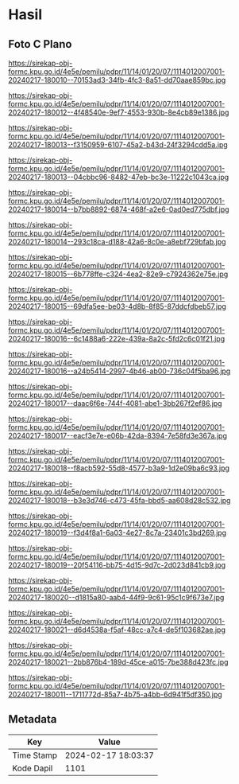 # Hasil

## Foto C Plano

https://sirekap-obj-formc.kpu.go.id/4e5e/pemilu/pdpr/11/14/01/20/07/1114012007001-20240217-180010--70153ad3-34fb-4fc3-8a51-dd70aae859bc.jpg

https://sirekap-obj-formc.kpu.go.id/4e5e/pemilu/pdpr/11/14/01/20/07/1114012007001-20240217-180012--4f48540e-9ef7-4553-930b-8e4cb89e1386.jpg

https://sirekap-obj-formc.kpu.go.id/4e5e/pemilu/pdpr/11/14/01/20/07/1114012007001-20240217-180013--f3150959-6107-45a2-b43d-24f3294cdd5a.jpg

https://sirekap-obj-formc.kpu.go.id/4e5e/pemilu/pdpr/11/14/01/20/07/1114012007001-20240217-180013--04cbbc96-8482-47eb-bc3e-11222c1043ca.jpg

https://sirekap-obj-formc.kpu.go.id/4e5e/pemilu/pdpr/11/14/01/20/07/1114012007001-20240217-180014--b7bb8892-6874-468f-a2e6-0ad0ed775dbf.jpg

https://sirekap-obj-formc.kpu.go.id/4e5e/pemilu/pdpr/11/14/01/20/07/1114012007001-20240217-180014--293c18ca-d188-42a6-8c0e-a8ebf729bfab.jpg

https://sirekap-obj-formc.kpu.go.id/4e5e/pemilu/pdpr/11/14/01/20/07/1114012007001-20240217-180015--6b778ffe-c324-4ea2-82e9-c7924362e75e.jpg

https://sirekap-obj-formc.kpu.go.id/4e5e/pemilu/pdpr/11/14/01/20/07/1114012007001-20240217-180015--69dfa5ee-be03-4d8b-8f85-87ddcfdbeb57.jpg

https://sirekap-obj-formc.kpu.go.id/4e5e/pemilu/pdpr/11/14/01/20/07/1114012007001-20240217-180016--6c1488a6-222e-439a-8a2c-5fd2c6c01f21.jpg

https://sirekap-obj-formc.kpu.go.id/4e5e/pemilu/pdpr/11/14/01/20/07/1114012007001-20240217-180016--a24b5414-2997-4b46-ab00-736c04f5ba96.jpg

https://sirekap-obj-formc.kpu.go.id/4e5e/pemilu/pdpr/11/14/01/20/07/1114012007001-20240217-180017--daac6f6e-744f-4081-abe1-3bb267f2ef86.jpg

https://sirekap-obj-formc.kpu.go.id/4e5e/pemilu/pdpr/11/14/01/20/07/1114012007001-20240217-180017--eacf3e7e-e06b-42da-8394-7e58fd3e367a.jpg

https://sirekap-obj-formc.kpu.go.id/4e5e/pemilu/pdpr/11/14/01/20/07/1114012007001-20240217-180018--f8acb592-55d8-4577-b3a9-1d2e09ba6c93.jpg

https://sirekap-obj-formc.kpu.go.id/4e5e/pemilu/pdpr/11/14/01/20/07/1114012007001-20240217-180018--b3e3d746-c473-45fa-bbd5-aa608d28c532.jpg

https://sirekap-obj-formc.kpu.go.id/4e5e/pemilu/pdpr/11/14/01/20/07/1114012007001-20240217-180019--f3d4f8a1-6a03-4e27-8c7a-23401c3bd269.jpg

https://sirekap-obj-formc.kpu.go.id/4e5e/pemilu/pdpr/11/14/01/20/07/1114012007001-20240217-180019--20f54116-bb75-4d15-9d7c-2d023d841cb9.jpg

https://sirekap-obj-formc.kpu.go.id/4e5e/pemilu/pdpr/11/14/01/20/07/1114012007001-20240217-180020--d1815a80-aab4-44f9-9c61-95c1c9f673e7.jpg

https://sirekap-obj-formc.kpu.go.id/4e5e/pemilu/pdpr/11/14/01/20/07/1114012007001-20240217-180021--d6d4538a-f5af-48cc-a7c4-de5f103682ae.jpg

https://sirekap-obj-formc.kpu.go.id/4e5e/pemilu/pdpr/11/14/01/20/07/1114012007001-20240217-180021--2bb876b4-189d-45ce-a015-7be388d423fc.jpg

https://sirekap-obj-formc.kpu.go.id/4e5e/pemilu/pdpr/11/14/01/20/07/1114012007001-20240217-180011--1711772d-85a7-4b75-a4bb-6d941f5df350.jpg


## Metadata

| Key        | Value               |
| ---------- | ------------------- |
| Time Stamp | 2024-02-17 18:03:37 |
| Kode Dapil | 1101                |



